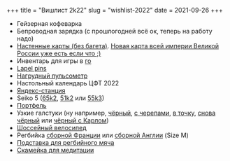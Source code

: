 +++
title = "Вишлист 2k22"
slug = "wishlist-2022"
date = 2021-09-26
+++

* Гейзерная кофеварка
* Бепроводная зарядка (с прошлогодней всё ок, теперь на работу надо)
* [Настенные карты (без багета)](http://ky-map.ru/catalog/). [Новая карта всей империи Великой России уже есть если что ;)](http://ky-map.ru/catalog/map-06/)
* Инвентарь для игры в [го](https://ru.wikipedia.org/wiki/%D0%93%D0%BE)
* [Lapel pins](https://friendfunction.ru/shop/znachki-tatu-patchi/)
* [Нагрудный пульсометр](https://www.ozon.ru/context/detail/id/158209289/)
* Настольный календарь ЦФТ 2022
* [Яндекс-станция](https://music.yandex.ru/station)
* Seiko 5 ([65k2](https://www.seikowatches.com/ru-ru/products/5sports/srpd65k2), [51k2](https://www.seikowatches.com/ru-ru/products/5sports/srpd51k2) или [55k3](https://www.seikowatches.com/ru-ru/products/5sports/srpd55k3))
* [Портфель](https://ashwoodleather.ru/products/portfel_gareth_chestnut_brown)
* Узкие галстуки (ну например, [чёрный](https://www.farfetch.com/ru/shopping/men/saint-laurent--item-15764302.aspx), [с черепами](https://www.farfetch.com/ru/shopping/men/alexander-mcqueen--item-12116710.aspx), [в точку](https://www.farfetch.com/ru/shopping/men/fendi--item-16369312.aspx), [снова чёрный](https://www.farfetch.com/ru/shopping/men/givenchy--item-17012901.aspx) или [чёрный с Карлом](https://www.farfetch.com/ru/shopping/men/karl-lagerfeld--item-17066256.aspx))
* [Шоссейный велосипед](https://www.ozon.ru/product/shosseynyy-velosiped-cube-attain-28-2021-311770743)
* Регбийка [сборной Франции](https://www.lecoqsportif.com/uk-en/e-shop/rugby-ffr-jersey) или [сборной Англии](https://www.lovell-rugby.co.uk/shop/international/england) (Size M)
* [Подставка для регбийного мяча](https://www.ozon.ru/product/podstavka-dlya-regbiynogo-myacha-canterbury-326538499/)
* [Скамейка для медитации](https://www.ozon.ru/product/skameyka-dlya-meditatsii-ramayoga-bezhevyy-181045701)
